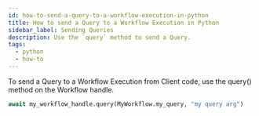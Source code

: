 ```yaml
---
id: how-to-send-a-query-to-a-workflow-execution-in-python
title: How to send a Query to a Workflow Execution in Python
sidebar_label: Sending Queries
description: Use the `query` method to send a Query.
tags:
  - python
  - how-to
---
```


To send a Query to a Workflow Execution from Client code, use the query() method on the Workflow handle.

```python
await my_workflow_handle.query(MyWorkflow.my_query, "my query arg")
```
